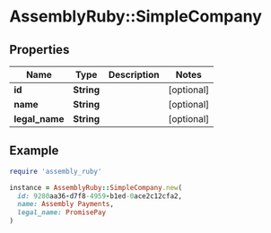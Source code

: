# AssemblyRuby::SimpleCompany

## Properties

| Name | Type | Description | Notes |
| ---- | ---- | ----------- | ----- |
| **id** | **String** |  | [optional] |
| **name** | **String** |  | [optional] |
| **legal_name** | **String** |  | [optional] |

## Example

```ruby
require 'assembly_ruby'

instance = AssemblyRuby::SimpleCompany.new(
  id: 9280aa36-d7f8-4959-b1ed-0ace2c12cfa2,
  name: Assembly Payments,
  legal_name: PromisePay
)
```

